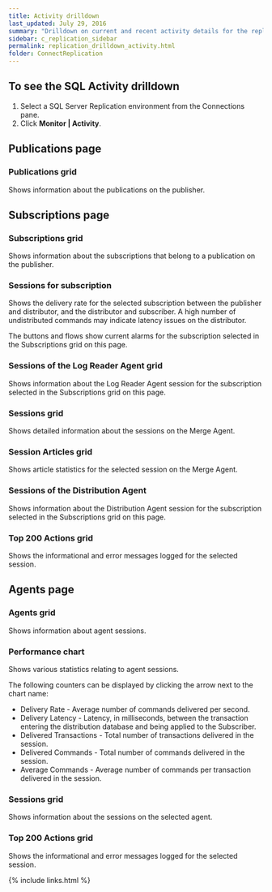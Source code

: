 ```yaml
---
title: Activity drilldown
last_updated: July 29, 2016
summary: "Drilldown on current and recent activity details for the replication environment."
sidebar: c_replication_sidebar
permalink: replication_drilldown_activity.html
folder: ConnectReplication
---
```


## To see the SQL Activity drilldown

1. Select a SQL Server Replication environment from the Connections pane.
2. Click **Monitor \| Activity**.


## Publications page

### Publications grid

Shows information about the publications on the publisher.

## Subscriptions page

### Subscriptions grid

Shows information about the subscriptions that belong to a publication on the publisher.

### Sessions for subscription

Shows the delivery rate for the selected subscription between the publisher and distributor, and the distributor and subscriber. A high number of undistributed commands may indicate latency issues on the distributor.

The buttons and flows show current alarms for the subscription selected in the Subscriptions grid on this page.

### Sessions of the Log Reader Agent grid

Shows information about the Log Reader Agent session for the subscription selected in the Subscriptions grid on this page.

### Sessions grid

Shows detailed information about the sessions on the Merge Agent.

### Session Articles grid

Shows article statistics for the selected session on the Merge Agent.

### Sessions of the Distribution Agent

Shows information about the Distribution Agent session for the subscription selected in the Subscriptions grid on this page.

### Top 200 Actions grid

Shows the informational and error messages logged for the selected session.

## Agents page

### Agents grid

Shows information about agent sessions.

### Performance chart

Shows various statistics relating to agent sessions.

The following counters can be displayed by clicking the arrow next to the chart name:

* Delivery Rate - Average number of commands delivered per second.
* Delivery Latency - Latency, in milliseconds, between the transaction entering the distribution database and being applied to the Subscriber.
* Delivered Transactions - Total number of transactions delivered in the session.
* Delivered Commands - Total number of commands delivered in the session.
* Average Commands - Average number of commands per transaction delivered in the session.

### Sessions grid

Shows information about the sessions on the selected agent.

### Top 200 Actions grid

Shows the informational and error messages logged for the selected session.


{% include links.html %}
